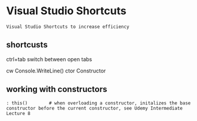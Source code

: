 
# Visual Studio Shortcuts

    Visual Studio Shortcuts to increase efficiency
    
## shortcusts

ctrl+tab            switch between open tabs

cw                  Console.WriteLine()
ctor                Constructor


## working with constructors

    : this()        # when overloading a constructor, initalizes the base constructor before the current constructor, see Udemy Intermediate Lecture 8